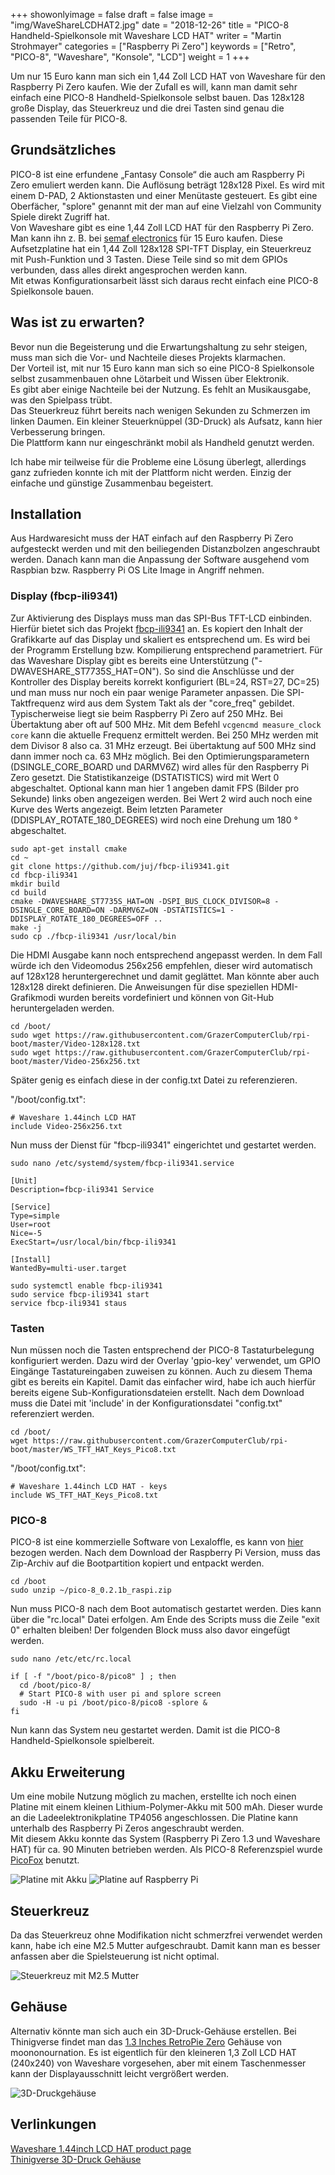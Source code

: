 ﻿+++
showonlyimage = false
draft = false
image = "img/WaveShareLCDHAT2.jpg"
date = "2018-12-26"
title = "PICO-8 Handheld-Spielkonsole mit Waveshare LCD HAT"
writer = "Martin Strohmayer"
categories = ["Raspberry Pi Zero"]
keywords = ["Retro", "PICO-8", "Waveshare", "Konsole", "LCD"]
weight = 1
+++

Um nur 15 Euro kann man sich ein 1,44 Zoll LCD HAT von Waveshare für den Raspberry Pi Zero kaufen. Wie der Zufall es will, kann man damit sehr einfach eine PICO-8 Handheld-Spielkonsole selbst bauen. Das 128x128 große Display, das Steuerkreuz und die drei Tasten sind genau die passenden Teile für PICO-8. 
<!--more-->

## Grundsätzliches

PICO-8 ist eine erfundene „Fantasy Console“ die auch am Raspberry Pi Zero emuliert werden kann. Die Auflösung beträgt 128x128 Pixel. Es wird mit einem D-PAD, 2 Aktionstasten und einer Menütaste gesteuert. Es gibt eine Oberfächer, "splore" genannt mit der man auf eine Vielzahl von Community Spiele direkt Zugriff hat.  
Von Waveshare gibt es eine 1,44 Zoll LCD HAT für den Raspberry Pi Zero. Man kann ihn z. B. bei [semaf electronics](https://electronics.semaf.at/144inch-LCD-display-HAT-for-Raspberry-Pi) für 15 Euro kaufen. Diese Aufsetzplatine hat ein 1,44 Zoll 128x128 SPI-TFT Display, ein Steuerkreuz mit Push-Funktion und 3 Tasten. Diese Teile sind so mit dem GPIOs verbunden, dass alles direkt angesprochen werden kann.  
Mit etwas Konfigurationsarbeit lässt sich daraus recht einfach eine PICO-8 Spielkonsole bauen. 
 
## Was ist zu erwarten?

Bevor nun die Begeisterung und die Erwartungshaltung zu sehr steigen, muss man sich die Vor- und Nachteile dieses Projekts klarmachen.  
Der Vorteil ist, mit nur 15 Euro kann man sich so eine PICO-8 Spielkonsole selbst zusammenbauen ohne Lötarbeit und Wissen über Elektronik.  
Es gibt aber einige Nachteile bei der Nutzung. Es fehlt an Musikausgabe, was den Spielpass trübt.  
Das Steuerkreuz führt bereits nach wenigen Sekunden zu Schmerzen im linken Daumen. Ein kleiner Steuerknüppel (3D-Druck) als Aufsatz, kann hier Verbesserung bringen.  
Die Plattform kann nur eingeschränkt mobil als Handheld genutzt werden.

Ich habe mir teilweise für die Probleme eine Lösung überlegt, allerdings ganz zufrieden konnte ich mit der Plattform nicht werden. Einzig der einfache und günstige Zusammenbau begeistert.

## Installation

Aus Hardwaresicht muss der HAT einfach auf den Raspberry Pi Zero aufgesteckt werden und mit den beiliegenden Distanzbolzen angeschraubt werden. Danach kann man die Anpassung der Software ausgehend vom Raspbian bzw. Raspberry Pi OS Lite Image in Angriff nehmen.

### Display (fbcp-ili9341)

Zur Aktivierung des Displays muss man das SPI-Bus TFT-LCD einbinden. Hierfür bietet sich das Projekt [fbcp-ili9341](https://github.com/juj/fbcp-ili9341) an. 
Es kopiert den Inhalt der Grafikkarte auf das Display und skaliert es entsprechend um. Es wird bei der Programm Erstellung bzw. Kompilierung entsprechend parametriert. Für das Waveshare Display gibt es bereits eine Unterstützung ("-DWAVESHARE_ST7735S_HAT=ON"). So sind die Anschlüsse und der Kontroller des Display bereits korrekt konfiguriert (BL=24, RST=27, DC=25) und man muss nur noch ein paar wenige Parameter anpassen.
Die SPI-Taktfrequenz wird aus dem System Takt als der "core_freq" gebildet. Typischerweise liegt sie beim Raspberry Pi Zero auf 250 MHz. Bei Übertaktung aber oft auf 500 MHz. Mit dem Befehl ``vcgencmd measure_clock core`` kann die aktuelle Frequenz ermittelt werden. Bei 250 MHz werden mit dem Divisor 8 also ca. 31 MHz erzeugt. Bei übertaktung auf 500 MHz sind dann immer noch ca. 63 MHz möglich. Bei den Optimierungsparametern (DSINGLE_CORE_BOARD und DARMV6Z) wird alles für den Raspberry Pi Zero gesetzt. Die Statistikanzeige (DSTATISTICS) wird mit Wert 0 abgeschaltet. Optional kann man hier 1 angeben damit FPS (Bilder pro Sekunde) links oben angezeigen werden. Bei Wert 2 wird auch noch eine Kurve des Werts angezeigt. Beim letzten Parameter (DDISPLAY_ROTATE_180_DEGREES) wird noch eine Drehung um 180 ° abgeschaltet.

```
sudo apt-get install cmake
cd ~
git clone https://github.com/juj/fbcp-ili9341.git
cd fbcp-ili9341
mkdir build
cd build
cmake -DWAVESHARE_ST7735S_HAT=ON -DSPI_BUS_CLOCK_DIVISOR=8 -DSINGLE_CORE_BOARD=ON -DARMV6Z=ON -DSTATISTICS=1 -DDISPLAY_ROTATE_180_DEGREES=OFF ..
make -j
sudo cp ./fbcp-ili9341 /usr/local/bin
 ```

Die HDMI Ausgabe kann noch entsprechend angepasst werden. In dem Fall würde ich den Videomodus 256x256 empfehlen, dieser wird automatisch auf 128x128 heruntergerechnet und damit geglättet. Man könnte aber auch 128x128 direkt definieren. Die Anweisungen für dise speziellen HDMI-Grafikmodi wurden bereits vordefiniert und können von Git-Hub heruntergeladen werden. 

```
cd /boot/
sudo wget https://raw.githubusercontent.com/GrazerComputerClub/rpi-boot/master/Video-128x128.txt
sudo wget https://raw.githubusercontent.com/GrazerComputerClub/rpi-boot/master/Video-256x256.txt
```

Später genig es einfach diese in der config.txt Datei zu referenzieren.

"/boot/config.txt":
```
# Waveshare 1.44inch LCD HAT
include Video-256x256.txt
```

Nun muss der Dienst für "fbcp-ili9341" eingerichtet und gestartet werden.  

```
sudo nano /etc/systemd/system/fbcp-ili9341.service
```

```
[Unit]
Description=fbcp-ili9341 Service

[Service]
Type=simple
User=root
Nice=-5
ExecStart=/usr/local/bin/fbcp-ili9341

[Install]
WantedBy=multi-user.target
```

```
sudo systemctl enable fbcp-ili9341
sudo service fbcp-ili9341 start
service fbcp-ili9341 staus
```

### Tasten

Nun müssen noch die Tasten entsprechend der PICO-8 Tastaturbelegung konfiguriert werden. Dazu wird der Overlay 'gpio-key' verwendet, um GPIO Eingänge Tastatureingaben zuweisen zu können. Auch zu diesem Thema gibt es bereits ein Kapitel. Damit das einfacher wird, habe ich auch hierfür bereits eigene Sub-Konfigurationsdateien erstellt. Nach dem Download muss die Datei mit 'include' in der Konfigurationsdatei "config.txt" referenziert werden.


```
cd /boot/
wget https://raw.githubusercontent.com/GrazerComputerClub/rpi-boot/master/WS_TFT_HAT_Keys_Pico8.txt
```

"/boot/config.txt":
```
# Waveshare 1.44inch LCD HAT - keys
include WS_TFT_HAT_Keys_Pico8.txt
```

### PICO-8

PICO-8 ist eine kommerzielle Software von Lexaloffle, es kann von [hier](https://www.lexaloffle.com/pico-8.php?#getpico8) bezogen werden.
Nach dem Download der Raspberry Pi Version, muss das Zip-Archiv auf die Bootpartition kopiert und entpackt werden. 

```
cd /boot
sudo unzip ~/pico-8_0.2.1b_raspi.zip 
```

Nun muss PICO-8 nach dem Boot automatisch gestartet werden. Dies kann über die "rc.local" Datei erfolgen. Am Ende des Scripts muss die Zeile "exit 0" erhalten bleiben! Der folgenden Block muss also davor eingefügt werden.

```
sudo nano /etc/etc/rc.local
```

```
if [ -f "/boot/pico-8/pico8" ] ; then
  cd /boot/pico-8/
  # Start PICO-8 with user pi and splore screen
  sudo -H -u pi /boot/pico-8/pico8 -splore &
fi
```

Nun kann das System neu gestartet werden. Damit ist die PICO-8 Handheld-Spielkonsole spielbereit.

## Akku Erweiterung

Um eine mobile Nutzung möglich zu machen, erstellte ich noch einen Platine mit einem kleinen Lithium-Polymer-Akku mit 500 mAh. Dieser wurde an die Ladeelektronikplatine TP4056 angeschlossen. Die Platine kann unterhalb des Raspberry Pi Zeros angeschraubt werden.  
Mit diesem Akku konnte das System (Raspberry Pi Zero 1.3 und Waveshare HAT) für ca. 90 Minuten betrieben werden. Als PICO-8 Referenzspiel wurde [PicoFox](https://www.lexaloffle.com/bbs/?tid=28067) benutzt.

![Platine mit Akku](../../img/WaveShareLCDHAT-Accu2.jpg) 
![Platine auf Raspberry Pi](../../img/WaveShareLCDHAT-Accu.jpg)

## Steuerkreuz

Da das Steuerkreuz ohne Modifikation nicht schmerzfrei verwendet werden kann, habe ich eine M2.5 Mutter aufgeschraubt. Damit kann man es besser anfassen aber
 die Spielsteuerung ist nicht optimal. 

![Steuerkreuz mit M2.5 Mutter](../../img/WaveShareLCDHAT-Joystick.jpg) 

## Gehäuse

Alternativ könnte man sich auch ein 3D-Druck-Gehäuse erstellen. Bei Thinigverse findet man das [1.3 Inches RetroPie Zero](https://www.thingiverse.com/thing:3328994) Gehäuse von moononournation. Es ist eigentlich für den kleineren 1,3 Zoll LCD HAT (240x240) von Waveshare vorgesehen, aber mit einem Taschenmesser kann der Displayausschnitt leicht vergrößert werden.

![3D-Druckgehäuse](../../img/waveshare_pico8_gaming_device.jpg) 



## Verlinkungen 


[Waveshare 1.44inch LCD HAT product page](https://www.waveshare.com/wiki/1.44inch_LCD_HAT)  
[Thinigverse 3D-Druck Gehäuse](https://www.thingiverse.com/thing:3328994) 
  



<!--
## Referenzen

[PICO-8](../pico-8/)  
[SPI TFT LCD - Teil 1](../spi-tft-lcd)  
[SPI TFT LCD - Teil 2](../spi-tft-lcd2)  
[Device Tree](../device-tree)  
[GPIO-Eingang als Tastaturtaste](../gpio-tasten)  
[Hotkeys zuweisen ohne X11](../hotkeys-zuweisen-ohne-x11)  
-->
